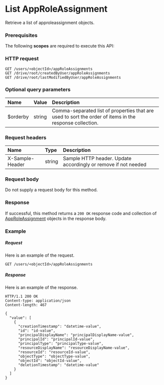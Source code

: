 # List AppRoleAssignment

Retrieve a list of approleassignment objects.
### Prerequisites
The following **scopes** are required to execute this API: 
### HTTP request
<!-- { "blockType": "ignored" } -->
```http
GET /users/<objectId>/appRoleAssignments
GET /drive/root/createdByUser/appRoleAssignments
GET /drive/root/lastModifiedByUser/appRoleAssignments
```
### Optional query parameters
|Name|Value|Description|
|:---------------|:--------|:-------|
|$orderby|string|Comma-separated list of properties that are used to sort the order of items in the response collection.|

### Request headers
| Name       | Type | Description|
|:-----------|:------|:----------|
| X-Sample-Header  | string  | Sample HTTP header. Update accordingly or remove if not needed|

### Request body
Do not supply a request body for this method.
### Response
If successful, this method returns a `200 OK` response code and collection of [AppRoleAssignment](../resources/approleassignment.md) objects in the response body.
### Example
##### Request
Here is an example of the request.
<!-- {
  "blockType": "request",
  "name": "get_approleassignments"
}-->
```http
GET /users/<objectId>/appRoleAssignments
```
##### Response
Here is an example of the response.
<!-- {
  "blockType": "response",
  "truncated": false,
  "@odata.type": "microsoft.graph.approleassignment",
  "isCollection": true
} -->
```http
HTTP/1.1 200 OK
Content-type: application/json
Content-length: 467

{
  "value": [
    {
      "creationTimestamp": "datetime-value",
      "id": "id-value",
      "principalDisplayName": "principalDisplayName-value",
      "principalId": "principalId-value",
      "principalType": "principalType-value",
      "resourceDisplayName": "resourceDisplayName-value",
      "resourceId": "resourceId-value",
      "objectType": "objectType-value",
      "objectId": "objectId-value",
      "deletionTimestamp": "datetime-value"
    }
  ]
}
```

<!-- uuid: 8060035e-062d-44ca-b14d-94eae4b43c22
2015-10-25 14:02:53 UTC -->
<!-- {
  "type": "#page.annotation",
  "description": "List AppRoleAssignment",
  "keywords": "",
  "section": "documentation",
  "tocPath": ""
}-->
